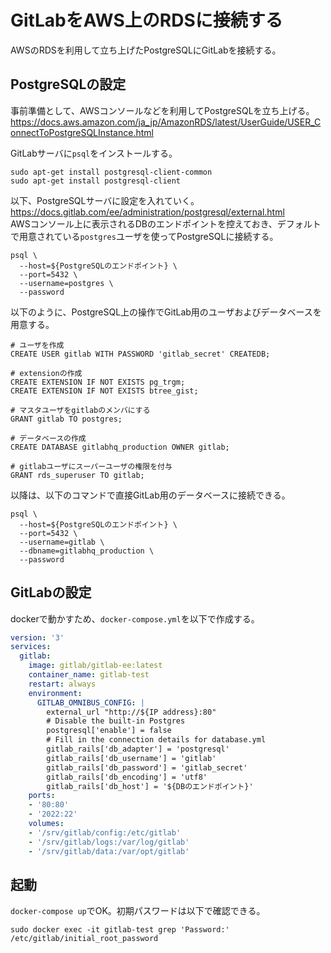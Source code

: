 # GitLabをAWS上のRDSに接続する
AWSのRDSを利用して立ち上げたPostgreSQLにGitLabを接続する。

## PostgreSQLの設定
事前準備として、AWSコンソールなどを利用してPostgreSQLを立ち上げる。  
https://docs.aws.amazon.com/ja_jp/AmazonRDS/latest/UserGuide/USER_ConnectToPostgreSQLInstance.html

GitLabサーバに`psql`をインストールする。
```
sudo apt-get install postgresql-client-common
sudo apt-get install postgresql-client
```

以下、PostgreSQLサーバに設定を入れていく。  
https://docs.gitlab.com/ee/administration/postgresql/external.html  
AWSコンソール上に表示されるDBのエンドポイントを控えておき、デフォルトで用意されている`postgres`ユーザを使ってPostgreSQLに接続する。
```
psql \
  --host=${PostgreSQLのエンドポイント} \
  --port=5432 \
  --username=postgres \
  --password
```

以下のように、PostgreSQL上の操作でGitLab用のユーザおよびデータベースを用意する。
```
# ユーザを作成
CREATE USER gitlab WITH PASSWORD 'gitlab_secret' CREATEDB;

# extensionの作成
CREATE EXTENSION IF NOT EXISTS pg_trgm;
CREATE EXTENSION IF NOT EXISTS btree_gist;

# マスタユーザをgitlabのメンバにする
GRANT gitlab TO postgres;

# データベースの作成
CREATE DATABASE gitlabhq_production OWNER gitlab;

# gitlabユーザにスーパーユーザの権限を付与
GRANT rds_superuser TO gitlab;
```

以降は、以下のコマンドで直接GitLab用のデータベースに接続できる。
```
psql \
  --host=${PostgreSQLのエンドポイント} \
  --port=5432 \
  --username=gitlab \
  --dbname=gitlabhq_production \
  --password
```

## GitLabの設定
dockerで動かすため、`docker-compose.yml`を以下で作成する。
```docker-compose.yml
version: '3'
services:
  gitlab:
    image: gitlab/gitlab-ee:latest
    container_name: gitlab-test
    restart: always
    environment:
      GITLAB_OMNIBUS_CONFIG: |
        external_url "http://${IP address}:80"
        # Disable the built-in Postgres
        postgresql['enable'] = false
        # Fill in the connection details for database.yml
        gitlab_rails['db_adapter'] = 'postgresql'
        gitlab_rails['db_username'] = 'gitlab'
        gitlab_rails['db_password'] = 'gitlab_secret'
        gitlab_rails['db_encoding'] = 'utf8'
        gitlab_rails['db_host'] = '${DBのエンドポイント}'
    ports:
    - '80:80'
    - '2022:22'
    volumes:
    - '/srv/gitlab/config:/etc/gitlab'
    - '/srv/gitlab/logs:/var/log/gitlab'
    - '/srv/gitlab/data:/var/opt/gitlab'
```

## 起動
`docker-compose up`でOK。初期パスワードは以下で確認できる。
```
sudo docker exec -it gitlab-test grep 'Password:' /etc/gitlab/initial_root_password
```